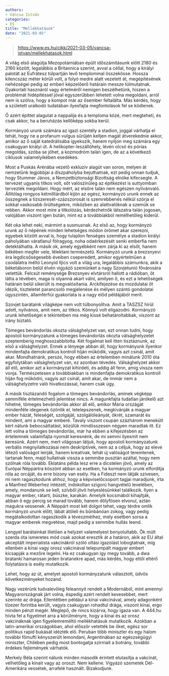 ```yaml
---
authors:
- Váncsa István
categories:
- ÉS
title: "Mellékhatások"
date: "2021-03-05"
---
```


> https://www.es.hu/cikk/2021-03-05/vancsa-istvan/mellekhatasok.html

A világ első alagútja Mezopotámiában épült időszámításunk előtt 2180 és 2160 között, legalábbis a Britannica szerint, avval a céllal, hogy a királyi palotát az Eufrátesz túlpartján levő templommal összekösse. Hossza kilencszáz méter körüli volt, a folyó medre alatt vezetett át, megépítésének nehézségei pedig az emberi képzelőerő határain messze túlmutatnak. Gyakorlati hasznáról vagy értelméről nemigen beszélhetünk, hiszen a problémát hídépítéssel jóval egyszerűbben lehetett volna megoldani, arról nem is szólva, hogy a kompot már az ősember feltalálta. Más kérdés, hogy a született uralkodó tudatában ilyesfajta megfontolások fel se ködlenek.

Ő azért építtet alagutat a nappalija és a temploma közé, mert megteheti, és csak akkor, ha a beruházás kellőképp sokba kerül.

Kormányzó urunk számára az igazi szentély a stadion, joggal várhatja el tehát, hogy ne a profanum vulgus sűrűjén kelljen magát átverekednie akkor, amikor az ő saját katedrálisába igyekszik, hanem nyíljon meg számára egy csakugyan királyi út. A helikopter-leszállóhely, lévén olcsó és pórias megoldás, szóba se jöhet, a kozmodróm talán igen, de az a következő ciklusok valamelyikében esedékes.

Most a Puskás Arénába vezető exkluzív alagút van soron, melyen át nemzetünk legjobbjai a díszpáholyba bejuthatnak, ezt pedig onnan tudjuk, hogy Stummer János, a Nemzetbiztonsági Bizottság elnöke kifecsegte. A tervezet ugyanis titkos volt, sőt valószínűleg az építkezést is suttyomban tervezték megoldani. Hogy mért, az elsőre talán nem egészen nyilvánvaló. Állítólag rongyos kétmilliárdból kijön az egész, kormányzó urunk ennek az összegnek a tízszeresét-százszorosát is szemrebbenés nélkül szórja el sokkal vaskosabb őrültségekre, miközben az alattvalóknak a szemük se rebben. Akkor most mire a titkolózás, kérdezhetnők látszatra talán jogosan, valójában viszont igen bután, mint ez a továbbiakból remélhetőleg kiderül.

Két oka lehet neki, mármint a susmusnak. Az első az, hogy kormányzó urunk az ő népének minden lehetséges módon örömet akar szerezni, egyebek között avval is, hogy tulajdon fenséges személye a stadion királyi páholyában váratlanul fölragyog, noha odaérkezését senki emberfia nem detektálhatta. A másik ok, amely egyébként nem zárja ki az elsőt, hanem békében megfér vele, lélektani természetű. Kormányzó urunk a brezsnyevi éra legdicsőségesebb éveiben cseperedett, amikor egyértelműen a csodálatra méltó Leonyid Iljics volt a világ ura, legalábbis számunkra, akik a béketáboron belül élvén vigyázó szemünket a nagy Szovjetunió fővárosára vetettük. Felcsút reménysége Brezsnyev elvtársról hallott a rádióban, őt látta a tévében, maga is olyanná akart válni, amilyen ő, és ezt a lehetőségek határain belül sikerült is megvalósítania. Arckifejezése és mozdulatai őt idézik, tiszteletet parancsoló megjelenése és mélyen szántó gondolatai úgyszintén, államférfiúi gyakorlata is a nagy előd példájából merít.

Szovjet barátaink világképe nem volt túlbonyolítva. Amit a TASZSZ hírül adott, nyilvános, amit nem, az titkos. Könnyű volt eligazodni. Kormányzó urunk lehetőségei e tekintetben ma még kissé behatároltabbak, viszont az irány biztató.

Tömeges bevándorlás okozta válsághelyzet van, ezt onnan tudni, hogy apostoli kormányzatunk a tömeges bevándorlás okozta válsághelyzetet szeptemberig meghosszabbította. Két fogalmat kell itten tisztáznunk, az első a válsághelyzet. Ennek a lényege abban áll, hogy kormányunk ilyenkor mindenfajta demokratikus kontroll híján működik, vagyis azt csinál, amit akar. Mondhatnánk, persze, hogy ebben az értelemben minálunk 2010 óta egyfolytában válsághelyzet van, ez azonban tévedés. Válsághelyzet akkor áll elő, amikor azt a kormányzat kihirdeti, és addig áll fenn, amíg vissza nem vonja. Természetesen a továbbiakban is mindenfajta demokratikus kontroll híján fog működni, vagyis azt csinál, amit akar, de immár nem a válsághelyzetre való hivatkozással, hanem csak úgy.

A másik tisztázandó fogalom a tömeges bevándorlás, aminek végképp semmiféle értelmezhető jelentése nincs. A magunkfajta tudatlan járókelő azt hihetné, tömeges bevándorlás akkor áll elő, amikor Mária országát mindenféle idegenek özönlik el, letelepszenek, megkívánják a magyar ember házát, feleségét, szolgáját, szolgálóleányát, ökrét, szamarát és mindent, ami a magyar emberé. Tavaly viszont csupán százhárom menekült kért nálunk bebocsáttatást, közülük mindösszesen négyen maradtak itt. Ez lett volna a tömeges bevándorlás, már ha ebben a kifejezésben az értelemnek valamifajta nyomát keresnénk, de mi semmi ilyesmit nem keresünk. Azért nem, mert világosan látjuk, hogy apostoli kormányzatunk verbális megnyilatkozásai nem deskriptívek, nem az a céljuk, hogy az eleve létező valóságot leírják, hanem kreatívak, tehát új valóságot teremtenek, tartanak fenn, majd hullatnak vissza a semmibe pusztán azáltal, hogy nem szólnak róla tovább. Eklatáns példa lesz erre a dicstelen jövő, amely az Európai Néppártra köszönt abban az esetben, ha kormányzó urunk elfordítja róla az orcáját, és erre bizony van esély. Ha a Fideszt nem látják szívesen, mi nem ragaszkodunk ahhoz, hogy a képviselőcsoport tagjai maradjunk, írta a Manfred Weberhez intézett, indokoltan szigorú hangvételű levelében, amely, mondanunk se kell, szívből jövő helyeslésünkkel találkozik. Ilyen a magyar ember, rátarti, büszke, karakán. Amelyik kocsmából kihajítják, abban ő egy percig se marad tovább, hanem dölyfösen elvonul, aztán magukra vessenek. A Néppárt most két dolgot tehet, vagy térdre omlik kormányzó urunk előtt, lábát átöleli és bűnbánóan zokog, vagy pedig megátalkodottan ragaszkodik a téveszméihez, mely esetben sorsa a magyar emberek megvetése, majd pedig a semmibe hullás leend.

Lengyel barátainkat illetően a helyzet valamelyest bonyolultabb. Ők múlt szerda óta ismeretes mód csak azokat eresztik át a határon, akik az EU által akceptált imperialista vakcinákról szóló oltási igazolást lobogtatnak, míg ellenben a kínai vagy orosz vakcinával telepumpált magyar embert kicsapják a mezőre legelni. Ha ez csakugyan így megy tovább, a dwa bratanki hamarosan jeden bratanekre apad, más kérdés, hogy ettől eltérő folytatásra is esély mutatkozik.

Lehet, hogy az út, amelyet apostoli kormányzatunk választott, üdvös következményeket hozand.

Nagy vezérünk tudvalevőleg feleannyit rendelt a Modernából, mint amennyi Magyarországnak járt volna, éspedig azért rendelt kevesebbet, mert szerinte az drága. Ellentétben például a kínai vakcinával, amely adagonként tízezer forintba került, vagyis csakugyan rohadtul drága, viszont kínai, ergo minden pénzt megér. Meglepő, de nincs kizárva, hogy igaza van. A 444.hu hívta fel a figyelmet arra a körülményre, hogy a kínai és az orosz vakcináknak igen figyelemreméltó mellékhatásuk mutatkozik. Azokban a latin-amerikai országokban, ahol először vetették be őket, egész sor politikus rapid bukását idézték elő. Peruban több miniszter és egy halom további főmufti kényszerült lemondani, Argentínában az egészségügyi miniszter, Chilében pedig most bontogatja szirmait a botrány, további érdekes fejlemények várhatók.

Merkely Béla szerint nálunk minden második érintett elutasítja a vakcinát, vélhetőleg a kínait vagy az oroszt. Nem kellene. Vigyázó szemetek Dél-Amerikára vessétek, arrafelé használt. Bizakodjunk.
